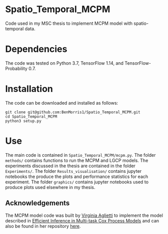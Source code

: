 # Spatio_Temporal_MCPM
Code used in my MSC thesis to implement MCPM model with spatio-temporal data.

# Dependencies
The code was tested on Python 3.7, TensorFlow 1.14, and TensorFlow-Probability 0.7.

# Installation
The code can be downloaded and installed as follows:
```
git clone git@github.com:BenMorris1/Spatio_Temporal_MCPM.git
cd Spatio_Temporal_MCPM
python3 setup.py
```

# Use
The main code is contained in ```Spatio_Temporal_MCPM/mcpm.py```.
The folder ```methods/``` contains functions to run the MCPM and LGCP models.
The experiments discussed in the thesis are contained in the folder ```Experiments/```.
The folder ```Results_visualisation/``` contains jupyter notebooks the produce the plots and performance statistics for each experiment.
The folder ```graphics/``` contains jupyter notebooks used to produce plots used elsewhere in my thesis.


## Acknowledgements
The MCPM model code was built by [Virginia Aglietti](https://warwick.ac.uk/fac/sci/statistics/staff/research_students/aglietti/) to implement the model described in [Efficient Inference in Multi-task Cox Process Models](https://arxiv.org/abs/1805.09781) and can also be found in her repository [here](https://github.com/VirgiAgl/MCPM).
